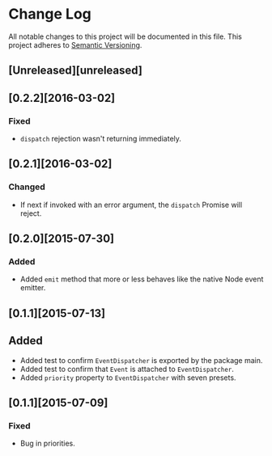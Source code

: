 # Change Log
All notable changes to this project will be documented in this file.
This project adheres to [Semantic Versioning](http://semver.org/).

## [Unreleased][unreleased]

## [0.2.2][2016-03-02]
### Fixed
- `dispatch` rejection wasn't returning immediately.

## [0.2.1][2016-03-02]
### Changed
- If next if invoked with an error argument, the `dispatch` Promise will reject.

## [0.2.0][2015-07-30]
### Added
- Added `emit` method that more or less behaves like the native Node event emitter.

## [0.1.1][2015-07-13]
## Added
- Added test to confirm `EventDispatcher` is exported by the package main.
- Added test to confirm that `Event` is attached to `EventDispatcher`.
- Added `priority` property to `EventDispatcher` with seven presets.

## [0.1.1][2015-07-09]
### Fixed
- Bug in priorities.
